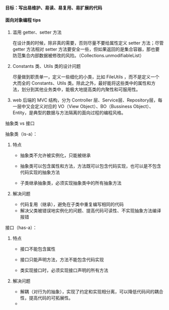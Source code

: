 #### 目标：写出易维护、易读、易复用、易扩展的代码

#### 面向对象编程 tips

1. 滥用 getter、setter 方法

   在设计类的时候，除非真的需要，否则尽量不要给属性定义 setter 方法；尽管 getter 方法相对 setter 方法要安全一些，但如果返回的是集合容器，那也要防范集合内部数据被修改的风险。（Collections.unmodifiableList）

2. Constants 类、Utils 类的设计问题

   尽量做到职责单一，定义一些细化的小类，比如 FileUtils ，而不是定义一个大而全的 Constants、Utils 类。除此之外，最好能将这些类中的属性和方法，划分到其他业务类中，能极大地提高类的内聚性和可服用性。

3. web 后端的 MVC 结构，分为 Controller 层、Service层、Repository层，每一层中又会定义对应的 VO（View Object）、BO（Bussiness Object）、Entity，是典型的数据与方法隔离的面向过程的编程风格。



抽象类 vs 接口

抽象类（is-a）：

1. 特点

   - 抽象类不允许被实例化，只能被继承

   - 抽象类可以包含属性和方法，方法既可以包含代码实现，也可以是不包含代码实现的抽象方法

   - 子类继承抽象类，必须实现抽象类中的所有抽象方法

2. 解决问题

   - 代码复用（继承），避免在子类中重复编写相同的代码
   - 解决父类被错误地实例化的问题、提高代码可读性、不实现抽象方法编译报错

接口（has-a）：

1. 特点

   - 接口不能包含属性

   - 接口只能声明方法，方法不能包含代码实现

   - 类实现接口时，必须实现接口声明的所有方法

2. 解决问题
   - 解耦（对行为的抽象），实现了约定和实现相分离，可以降低代码间的耦合性，提高代码的可拓展性。
   - 

